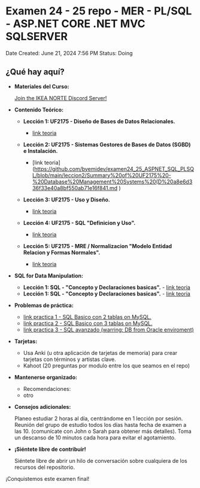 # Examen 24 - 25 repo - MER - PL/SQL - ASP.NET CORE .NET MVC SQLSERVER

Date Created: June 21, 2024 7:56 PM
Status: Doing

## ¿Qué hay aquí?

- **Materiales del Curso:**
    
    
    [Join the IKEA NORTE Discord Server!](https://discord.gg/CTFSVVpp)
    
     
    
- **Contenido Teórico:**
    - **Lección 1: UF2175 - Diseño de Bases de Datos Relacionales.**
        - [link teoria](https://github.com/byemidev/examen24_25_ASPNET_SQL_PLSQL/blob/main/leccion_1/Summary%20of%20UF2175%20-%20Disen%CC%83o%20de%20Bases%20de%20Datos%20Rela%20cc3700312b824a1db37ddd1ae0d47bab.md)
        
    - **Lección 2: UF2175 - Sistemas Gestores de Bases de Datos (SGBD) e Instalación.** 
        - [link teoria](https://github.com/byemidev/examen24_25_ASPNET_SQL_PLSQL/blob/main/leccion2/Summary%20of%20UF2175%20-%20Database%20Management%20Systems%20(D%20a8e6d336f33e40a8bf550ab71e16f841.md )

    - **Lección 3: UF2175 - Uso y Diseño.** 
        - [link teoria](https://github.com/byemidev/examen24_25_ASPNET_SQL_PLSQL/blob/main/leccion3/Summary%20of%20UF2175%20Tema%203%209159840b279f4b2b91495d26c92e27ff.md)
     
    - **Lección 4: UF2175 - SQL "Definicion y Uso".** 
        - [link teoria](https://github.com/byemidev/examen24_25_ASPNET_SQL_PLSQL/blob/main/leccion4/Summary%20of%20UF2175%20-%20tema4%20-%20SQL%20%E2%80%9CDefinicion%20y%20uso%E2%80%9D%2014133fe045ef4569a0311cc32d2111f3.md)
    - **Lección 5: UF2175 -  MRE / Normalizacion "Modelo Entidad Relacion y Formas Normales".** 
        - [link teoria](https://github.com/byemidev/examen24_25_ASPNET_SQL_PLSQL/blob/main/leccion5/Summary%20of%20-%20UF2175_tema5%20Modelo%20Entidad%20Relacion%20%20b78605b358f84f5392869fa65a934c9f.md)
    
- **SQL for Data Manipulation:**
  - **Lección 1: SQL -  "Concepto y Declaraciones basicas".** 
        - [link teoria](https://github.com/byemidev/examen24_25_ASPNET_SQL_PLSQL/blob/main/leccion5/Summary%20of%20-%20UF2175_tema5%20Modelo%20Entidad%20Relacion%20%20b78605b358f84f5392869fa65a934c9f.md)
  - **Lección 1: SQL -  "Concepto y Declaraciones basicas".** 
        - [link teoria](https://github.com/byemidev/examen24_25_ASPNET_SQL_PLSQL/blob/main/SQL/SQL%20-%20II%20%209e8f5826a06b45248b945ebaa3ceecc2.md)

- **Problemas de práctica:**
    - [link practica 1 - SQL Basico con 2 tablas on MySQL.](https://github.com/byemidev/examen24_25_ASPNET_SQL_PLSQL/tree/main/practica/practica1)
    - [link practica 2 - SQL Basico con 3 tablas on MySQL.](https://github.com/byemidev/examen24_25_ASPNET_SQL_PLSQL/tree/main/practica/practica2)
    - [link practica 3 - SQL avanzado (warring: DB from Oracle enviroment)](https://github.com/byemidev/examen24_25_ASPNET_SQL_PLSQL/tree/main/practica/practica3)
    
- **Tarjetas:**
    - Usa Anki (u otra aplicación de tarjetas de memoria) para crear tarjetas con términos y artistas clave.
    - Kahoot (20 preguntas por modulo entre los que seamos en el repo)
- **Mantenerse organizado:**
    - Recomendaciones:
    - otro
- **Consejos adicionales:**
    
    Planeo estudiar 2 horas al día, centrándome en 1 lección por sesión.
    Reunión del grupo de estudio todos los días hasta fecha de examen a las 10. (comunícate con John o Sarah para obtener más detalles).
    Toma un descanso de 10 minutos cada hora para evitar el agotamiento.
    
- **¡Siéntete libre de contribuir!**
    
    Siéntete libre de abrir un hilo de conversación sobre cualquiera de los recursos del repositorio.
    

¡Conquistemos este examen final!
